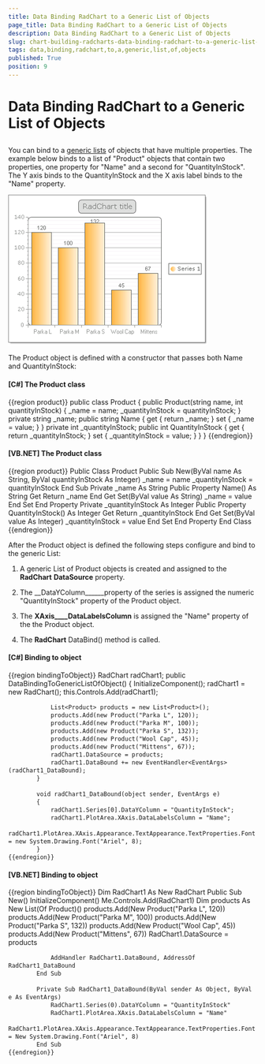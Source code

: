 ```yaml
---
title: Data Binding RadChart to a Generic List of Objects
page_title: Data Binding RadChart to a Generic List of Objects
description: Data Binding RadChart to a Generic List of Objects
slug: chart-building-radcharts-data-binding-radchart-to-a-generic-list-of-objects
tags: data,binding,radchart,to,a,generic,list,of,objects
published: True
position: 9
---
```


# Data Binding RadChart to a Generic List of Objects



## 

You can bind to a [generic lists](http://msdn2.microsoft.com/en-us/library/6sh2ey19.aspx) of objects that have multiple properties. The example below binds to a list of "Product" objects that contain two properties, one property for "Name" and a second for "QuantityInStock". The Y axis binds to the QuantityInStock and the X axis label binds to the "Name" property.



![chart-building-radcharts-data-binding-radchart-to-a-generic-list-of-objects 001](images/chart-building-radcharts-data-binding-radchart-to-a-generic-list-of-objects001.png)

The Product object is defined with a constructor that passes both Name and QuantityInStock: 

#### __[C#] The Product class__

{{region product}}
	    public class Product
	    {
	        public Product(string name, int quantityInStock)
	        {
	            _name = name;
	            _quantityInStock = quantityInStock;
	        }
	        private string _name;
	        public string Name
	        {
	            get { return _name; }
	            set { _name = value; }
	        }
	        private int _quantityInStock;
	        public int QuantityInStock
	        {
	            get { return _quantityInStock; }
	            set { _quantityInStock = value; }
	        }
	    }
	{{endregion}}



#### __[VB.NET] The Product class__

{{region product}}
	    Public Class Product
	        Public Sub New(ByVal name As String, ByVal quantityInStock As Integer)
	            _name = name
	            _quantityInStock = quantityInStock
	        End Sub
	        Private _name As String
	        Public Property Name() As String
	            Get
	                Return _name
	            End Get
	            Set(ByVal value As String)
	                _name = value
	            End Set
	        End Property
	        Private _quantityInStock As Integer
	        Public Property QuantityInStock() As Integer
	            Get
	                Return _quantityInStock
	            End Get
	            Set(ByVal value As Integer)
	                _quantityInStock = value
	            End Set
	        End Property
	    End Class
	{{endregion}}



After the Product object is defined the following steps configure and bind to the generic List:

1. A generic List of Product objects is created and assigned to the __RadChart__ __DataSource__ property.   


1. The __DataYColumn______property of the series is assigned the numeric "QuantityInStock" property of the Product object.  


1. The __XAxis____DataLabelsColumn__ is assigned the "Name" property of the the Product object.  


1. The __RadChart__ DataBind() method is called.

#### __[C#] Binding to object__

{{region bindingToObject}}
	        RadChart radChart1;
	        public DataBindingToGenericListOfObject()
	        {
	            InitializeComponent();
	            radChart1 = new RadChart();
	            this.Controls.Add(radChart1);
	           
	            List<Product> products = new List<Product>();
	            products.Add(new Product("Parka L", 120));
	            products.Add(new Product("Parka M", 100));
	            products.Add(new Product("Parka S", 132));
	            products.Add(new Product("Wool Cap", 45));
	            products.Add(new Product("Mittens", 67));
	            radChart1.DataSource = products;
	            radChart1.DataBound += new EventHandler<EventArgs>(radChart1_DataBound);
	        }
	
	        void radChart1_DataBound(object sender, EventArgs e)
	        {
	            radChart1.Series[0].DataYColumn = "QuantityInStock";
	            radChart1.PlotArea.XAxis.DataLabelsColumn = "Name";
	            radChart1.PlotArea.XAxis.Appearance.TextAppearance.TextProperties.Font = new System.Drawing.Font("Ariel", 8);
	        }
	{{endregion}}



#### __[VB.NET] Binding to object__

{{region bindingToObject}}
	        Dim RadChart1 As New RadChart
	        Public Sub New()
	            InitializeComponent()
	            Me.Controls.Add(RadChart1)
	            Dim products As New List(Of Product)()
	            products.Add(New Product("Parka L", 120))
	            products.Add(New Product("Parka M", 100))
	            products.Add(New Product("Parka S", 132))
	            products.Add(New Product("Wool Cap", 45))
	            products.Add(New Product("Mittens", 67))
	            RadChart1.DataSource = products
	
	            AddHandler RadChart1.DataBound, AddressOf RadChart1_DataBound
	        End Sub
	
	        Private Sub RadChart1_DataBound(ByVal sender As Object, ByVal e As EventArgs)
	            RadChart1.Series(0).DataYColumn = "QuantityInStock"
	            RadChart1.PlotArea.XAxis.DataLabelsColumn = "Name"
	            RadChart1.PlotArea.XAxis.Appearance.TextAppearance.TextProperties.Font = New System.Drawing.Font("Ariel", 8)
	        End Sub
	{{endregion}}




